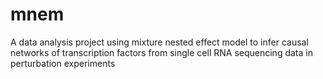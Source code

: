 # mnem
A data analysis project using mixture nested effect model to infer causal networks of transcription factors from single cell RNA sequencing data in perturbation experiments 
